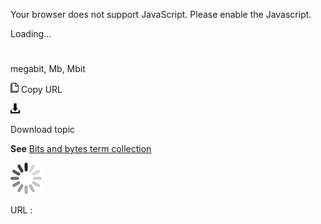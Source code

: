 Your browser does not support JavaScript. Please enable the Javascript.

Loading...

# 

megabit, Mb, Mbit

![Copy URL](megabit_files/Copy.png)
Copy URL

![Download](megabit_files/Download.png)

Download topic

**See** [Bits and bytes term collection](https://worldready.cloudapp.net/Styleguide/Read?id=2700&topicid=26920)

![In progress](megabit_files/activity-large.gif)

URL :
